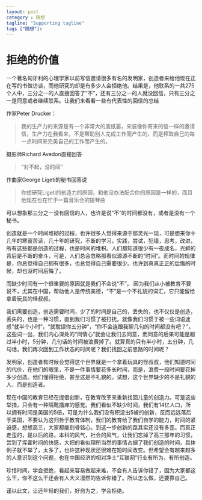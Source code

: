 ```yaml
---
layout: post
category : 随想
tagline: "Supporting tagline"
tags ["随想"]:
---
```


# 拒绝的价值

一个著名匈牙利的心理学家以前写信邀请很多有名的发明家，创造者来给他现在正在写的书做访谈，而他研究的却是有多少人会拒绝他。结果是，他联系的一共275个人中，三分之一的人直接回答了”不”，还有三分之一的人就没回信，只有三分之一是同意或者继续联系。让我们来看看一些有代表性的回信的总结

作家Peter Drucker：
> 我的生产力的来源是有一个非常大的废纸篓，来装像你寄来的信一样的邀请信，生产力在我看来，不是帮助别人完成工作而产生的，而是榨取自己的每一点时间来完美自己的工作而产生的。

摄影师Richard Avedon直接回答 
> “对不起，没时间”

作曲家George Ligeti的秘书回答说
> 你想研究Ligeti的创造力的原因，和他没办法配合你的原因是一样的，而且他现在也在忙于一篇音乐会的提琴曲

可以想象那三分之一没有回信的人，也许是说“不”的时间都没有，或者是没有一个秘书。

创造就是一个时间堆砌的过程，也许很多人觉得来源于那灵光一现，可是想来你十几年的寒窗苦读，几十年的研究，不断的学习，实践，尝试，犯错，思考，改进，所有这些都是创造的过程，也是时间的堆积。人们都知道很少有一夜成名，光鲜的背后是不断的奋斗，可是，人们总会忽略那看似源源不断的“时间”。而时间的规律是，你总觉得自己拥有很多，也总觉得自己需要很少。也许到真真正正的后悔的时候，却也没时间后悔了。
	
而缺少时间有一个很重要的原因就是我们不会说“不”， 因为我们从小被教育不要说不，尤其在中国，帮助他人是传统美德，“不”是一个不礼貌的词汇，它只能留给拿着玩具的怪叔叔。

我们需要创造，创造需要时间，少了的时间是自己的，丢失的，也不仅仅是创造，丢失的，也是一种习惯，直到我们习惯了被打扰。就像我们习惯于被一些词语迷惑“就半个小时”，“就耽误你五分钟”，“你不会连跟我聊几句的时间都没有吧？”。这些词一出，我们内心深处的“同情心”就会让我们去同意，而同意的后果可能是超过半小时，5分钟，几句话的时间被浪费掉了。就算真的只有半小时，五分钟，几句话，我们再次回到工作状态的时间呢？我们找回之前思路的时间呢？

发明家，创造者有时候会觉得这个世界就是一个拿着玩具的怪叔叔，他们知道时间的代价，在他们的眼里，不是一件事情要花多长时间，而是，浪费一段时间要花掉多少创造。他们懂得拒绝，甚至这是不礼貌的。试想，这个世界缺少的不是礼貌的人，而是创造者。

现在中国的教育已经在提倡创新，在教育改革来重新找回儿童的创造力。可是这些举措，只会有一种隔靴搔痒的感觉。我们看似不缺少时间，我们有14亿人口，所以拥有时间是美国的5倍，可是为什么我们没有积淀出5被的创新，反而远远落后于美国，不要认为这归咎于教育体制，我们的教育给了我们自学的能力，时间的紧迫感，想想高三，大家都能刻骨铭心。到这一步创新的路其实还没有多歪。而真正走歪的，是以后的路，本科的风气，社会的风气，让我们忘掉了高三那年的习惯，尝到了挥霍时间的快感，大把的看似理所当然的事情占据了我们创造的时间，具体例子就不举了，太多了，也许这种现状还很难在短时间改变。但希望会有越来越多的人意识到这个问题，也在中国经济的相对净土“互联网”行业有所为，有所创造。

珍惜时间，学会拒绝，看起来容易做起来难，不会有人告诉你错了，因为大家都这么干，你不这么干还会有人大义凛然的告诉你错了。所以怎么做，还要靠自己。

谨以此文，让还年轻的我们，好自为之，学会拒绝。
